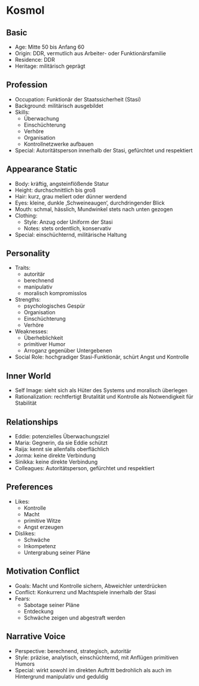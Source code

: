 # Kosmol

## Basic
- Age: Mitte 50 bis Anfang 60
- Origin: DDR, vermutlich aus Arbeiter- oder Funktionärsfamilie
- Residence: DDR
- Heritage: militärisch geprägt

## Profession
- Occupation: Funktionär der Staatssicherheit (Stasi)
- Background: militärisch ausgebildet
- Skills:
  - Überwachung
  - Einschüchterung
  - Verhöre
  - Organisation
  - Kontrollnetzwerke aufbauen
- Special: Autoritätsperson innerhalb der Stasi, gefürchtet und respektiert

## Appearance Static
- Body: kräftig, angsteinflößende Statur
- Height: durchschnittlich bis groß
- Hair: kurz, grau meliert oder dünner werdend
- Eyes: kleine, dunkle ‚Schweineaugen‘, durchdringender Blick
- Mouth: schmal, hässlich, Mundwinkel stets nach unten gezogen
- Clothing:
  - Style: Anzug oder Uniform der Stasi
  - Notes: stets ordentlich, konservativ
- Special: einschüchternd, militärische Haltung

## Personality
- Traits:
  - autoritär
  - berechnend
  - manipulativ
  - moralisch kompromisslos
- Strengths:
  - psychologisches Gespür
  - Organisation
  - Einschüchterung
  - Verhöre
- Weaknesses:
  - Überheblichkeit
  - primitiver Humor
  - Arroganz gegenüber Untergebenen
- Social Role: hochgradiger Stasi-Funktionär, schürt Angst und Kontrolle

## Inner World
- Self Image: sieht sich als Hüter des Systems und moralisch überlegen
- Rationalization: rechtfertigt Brutalität und Kontrolle als Notwendigkeit für Stabilität

## Relationships
- Eddie: potenzielles Überwachungsziel
- Maria: Gegnerin, da sie Eddie schützt
- Raija: kennt sie allenfalls oberflächlich
- Jorma: keine direkte Verbindung
- Sinikka: keine direkte Verbindung
- Colleagues: Autoritätsperson, gefürchtet und respektiert

## Preferences
- Likes:
  - Kontrolle
  - Macht
  - primitive Witze
  - Angst erzeugen
- Dislikes:
  - Schwäche
  - Inkompetenz
  - Untergrabung seiner Pläne

## Motivation Conflict
- Goals: Macht und Kontrolle sichern, Abweichler unterdrücken
- Conflict: Konkurrenz und Machtspiele innerhalb der Stasi
- Fears:
  - Sabotage seiner Pläne
  - Entdeckung
  - Schwäche zeigen und abgestraft werden

## Narrative Voice
- Perspective: berechnend, strategisch, autoritär
- Style: präzise, analytisch, einschüchternd, mit Anflügen primitiven Humors
- Special: wirkt sowohl im direkten Auftritt bedrohlich als auch im Hintergrund manipulativ und geduldig
